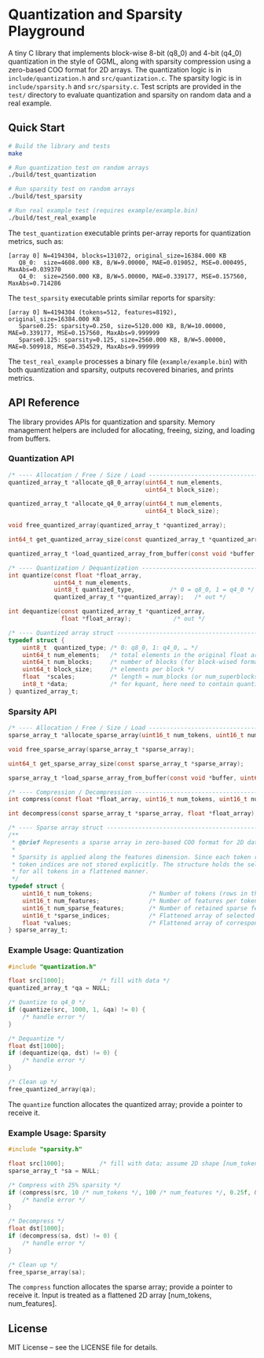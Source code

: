 # Quantization and Sparsity Playground

A tiny C library that implements block-wise 8-bit (q8_0) and 4-bit (q4_0) quantization in the style of GGML, along with sparsity compression using a zero-based COO format for 2D arrays. The quantization logic is in `include/quantization.h` and `src/quantization.c`. The sparsity logic is in `include/sparsity.h` and `src/sparsity.c`. Test scripts are provided in the `test/` directory to evaluate quantization and sparsity on random data and a real example.

## Quick Start

```bash
# Build the library and tests
make

# Run quantization test on random arrays
./build/test_quantization

# Run sparsity test on random arrays
./build/test_sparsity

# Run real example test (requires example/example.bin)
./build/test_real_example
```

The `test_quantization` executable prints per-array reports for quantization metrics, such as:

```plaintext
[array 0] N=4194304, blocks=131072, original_size=16384.000 KB
   Q8_0:  size=4608.000 KB, B/W=9.00000, MAE=0.019052, MSE=0.000495, MaxAbs=0.039370
   Q4_0:  size=2560.000 KB, B/W=5.00000, MAE=0.339177, MSE=0.157560, MaxAbs=0.714286
```

The `test_sparsity` executable prints similar reports for sparsity:

```plaintext
[array 0] N=4194304 (tokens=512, features=8192), original_size=16384.000 KB
   Sparse0.25: sparsity=0.250, size=5120.000 KB, B/W=10.00000, MAE=0.339177, MSE=0.157560, MaxAbs=9.999999
   Sparse0.125: sparsity=0.125, size=2560.000 KB, B/W=5.00000, MAE=0.509918, MSE=0.354529, MaxAbs=9.999999
```

The `test_real_example` processes a binary file (`example/example.bin`) with both quantization and sparsity, outputs recovered binaries, and prints metrics.

## API Reference

The library provides APIs for quantization and sparsity. Memory management helpers are included for allocating, freeing, sizing, and loading from buffers.

### Quantization API

```c
/* ---- Allocation / Free / Size / Load ---------------------------------- */
quantized_array_t *allocate_q8_0_array(uint64_t num_elements,
                                       uint64_t block_size);

quantized_array_t *allocate_q4_0_array(uint64_t num_elements,
                                       uint64_t block_size);

void free_quantized_array(quantized_array_t *quantized_array);

int64_t get_quantized_array_size(const quantized_array_t *quantized_array);

quantized_array_t *load_quantized_array_from_buffer(const void *buffer, int64_t buffer_size);

/* ---- Quantization / Dequantization ------------------------------------ */
int quantize(const float *float_array,
             uint64_t num_elements,
             uint8_t quantized_type,          /* 0 = q8_0, 1 = q4_0 */
             quantized_array_t **quantized_array);   /* out */

int dequantize(const quantized_array_t *quantized_array,
               float *float_array);            /* out */

/* ---- Quantized array struct ------------------------------------------- */
typedef struct {
    uint8_t  quantized_type; /* 0: q8_0, 1: q4_0, … */
    uint64_t num_elements;   /* total elements in the original float array */
    uint64_t num_blocks;     /* number of blocks (for block-wised formats) */
    uint64_t block_size;     /* elements per block */
    float  *scales;          /* length = num_blocks (or num_superblocks for kquant formats) */
    int8_t *data;            /* for kquant, here need to contain quantized scale value + quantized value, otherwise it only need to store quantized value*/
} quantized_array_t;
```

### Sparsity API

```c
/* ---- Allocation / Free / Size / Load ---------------------------------- */
sparse_array_t *allocate_sparse_array(uint16_t num_tokens, uint16_t num_features, float sparse_ratio);

void free_sparse_array(sparse_array_t *sparse_array);

uint64_t get_sparse_array_size(const sparse_array_t *sparse_array);

sparse_array_t *load_sparse_array_from_buffer(const void *buffer, uint64_t buffer_size);

/* ---- Compression / Decompression -------------------------------------- */
int compress(const float *float_array, uint16_t num_tokens, uint16_t num_features,  float sparse_ratio, sparse_array_t **sparse_array);

int decompress(const sparse_array_t *sparse_array, float *float_array);

/* ---- Sparse array struct ---------------------------------------------- */
/**
 * @brief Represents a sparse array in zero-based COO format for 2D data with shape [num_tokens, num_features].
 *
 * Sparsity is applied along the features dimension. Since each token retains the same number of sparse features,
 * token indices are not stored explicitly. The structure holds the selected feature indices and corresponding values
 * for all tokens in a flattened manner.
 */
typedef struct {
    uint16_t num_tokens;                /* Number of tokens (rows in the 2D shape). */
    uint16_t num_features;              /* Number of features per token (columns in the 2D shape). */
    uint16_t num_sparse_features;       /* Number of retained sparse features per token (must be <= num_features). */
    uint16_t *sparse_indices;           /* Flattened array of selected feature indices; length is (num_tokens * num_sparse_features). */
    float *values;                      /* Flattened array of corresponding sparse values; length is (num_tokens * num_sparse_features). */
} sparse_array_t;
```

### Example Usage: Quantization

```c
#include "quantization.h"

float src[1000];          /* fill with data */
quantized_array_t *qa = NULL;

/* Quantize to q4_0 */
if (quantize(src, 1000, 1, &qa) != 0) {
    /* handle error */
}

/* Dequantize */
float dst[1000];
if (dequantize(qa, dst) != 0) {
    /* handle error */
}

/* Clean up */
free_quantized_array(qa);
```

The `quantize` function allocates the quantized array; provide a pointer to receive it.

### Example Usage: Sparsity

```c
#include "sparsity.h"

float src[1000];          /* fill with data; assume 2D shape [num_tokens, num_features] */
sparse_array_t *sa = NULL;

/* Compress with 25% sparsity */
if (compress(src, 10 /* num_tokens */, 100 /* num_features */, 0.25f, &sa) != 0) {
    /* handle error */
}

/* Decompress */
float dst[1000];
if (decompress(sa, dst) != 0) {
    /* handle error */
}

/* Clean up */
free_sparse_array(sa);
```

The `compress` function allocates the sparse array; provide a pointer to receive it. Input is treated as a flattened 2D array [num_tokens, num_features].

## License

MIT License – see the LICENSE file for details.